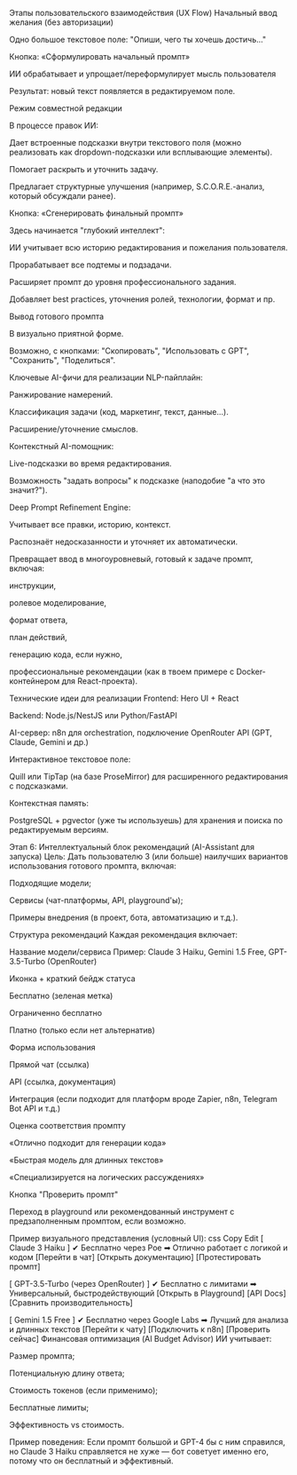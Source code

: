 Этапы пользовательского взаимодействия (UX Flow)
Начальный ввод желания (без авторизации)

Одно большое текстовое поле: "Опиши, чего ты хочешь достичь..."

Кнопка: «Сформулировать начальный промпт»

ИИ обрабатывает и упрощает/переформулирует мысль пользователя

Результат: новый текст появляется в редактируемом поле.

Режим совместной редакции

В процессе правок ИИ:

Дает встроенные подсказки внутри текстового поля (можно реализовать как dropdown-подсказки или всплывающие элементы).

Помогает раскрыть и уточнить задачу.

Предлагает структурные улучшения (например, S.C.O.R.E.-анализ, который обсуждали ранее).

Кнопка: «Сгенерировать финальный промпт»

Здесь начинается "глубокий интеллект":

ИИ учитывает всю историю редактирования и пожелания пользователя.

Прорабатывает все подтемы и подзадачи.

Расширяет промпт до уровня профессионального задания.

Добавляет best practices, уточнения ролей, технологии, формат и пр.

Вывод готового промпта

В визуально приятной форме.

Возможно, с кнопками: "Скопировать", "Использовать с GPT", "Сохранить", "Поделиться".

Ключевые AI-фичи для реализации
NLP-пайплайн:

Ранжирование намерений.

Классификация задачи (код, маркетинг, текст, данные...).

Расширение/уточнение смыслов.

Контекстный AI-помощник:

Live-подсказки во время редактирования.

Возможность "задать вопросы" к подсказке (наподобие "а что это значит?").

Deep Prompt Refinement Engine:

Учитывает все правки, историю, контекст.

Распознаёт недосказанности и уточняет их автоматически.

Превращает ввод в многоуровневый, готовый к задаче промпт, включая:

инструкции,

ролевое моделирование,

формат ответа,

план действий,

генерацию кода, если нужно,

профессиональные рекомендации (как в твоем примере с Docker-контейнером для React-проекта).

Технические идеи для реализации
Frontend: Hero UI + React

Backend: Node.js/NestJS или Python/FastAPI

AI-сервер: n8n для orchestration, подключение OpenRouter API (GPT, Claude, Gemini и др.)

Интерактивное текстовое поле:

Quill или TipTap (на базе ProseMirror) для расширенного редактирования с подсказками.

Контекстная память:

PostgreSQL + pgvector (уже ты используешь) для хранения и поиска по редактируемым версиям.

Этап 6: Интеллектуальный блок рекомендаций (AI-Assistant для запуска)
Цель:
Дать пользователю 3 (или больше) наилучших вариантов использования готового промпта, включая:

Подходящие модели;

Сервисы (чат-платформы, API, playground'ы);

Примеры внедрения (в проект, бота, автоматизацию и т.д.).

Структура рекомендаций
Каждая рекомендация включает:

Название модели/сервиса
Пример: Claude 3 Haiku, Gemini 1.5 Free, GPT-3.5-Turbo (OpenRouter)

Иконка + краткий бейдж статуса

Бесплатно (зеленая метка)

Ограниченно бесплатно

Платно (только если нет альтернатив)

Форма использования

Прямой чат (ссылка)

API (ссылка, документация)

Интеграция (если подходит для платформ вроде Zapier, n8n, Telegram Bot API и т.д.)

Оценка соответствия промпту

«Отлично подходит для генерации кода»

«Быстрая модель для длинных текстов»

«Специализируется на логических рассуждениях»

Кнопка "Проверить промпт"

Переход в playground или рекомендованный инструмент с предзаполненным промптом, если возможно.

Пример визуального представления (условный UI):
css
Copy
Edit
[ Claude 3 Haiku ]
✔ Бесплатно через Poe
➡ Отлично работает с логикой и кодом
[Перейти в чат] [Открыть документацию] [Протестировать промпт]

[ GPT-3.5-Turbo (через OpenRouter) ]
✔ Бесплатно с лимитами
➡ Универсальный, быстродействующий
[Открыть в Playground] [API Docs] [Сравнить производительность]

[ Gemini 1.5 Free ]
✔ Бесплатно через Google Labs
➡ Лучший для анализа и длинных текстов
[Перейти к чату] [Подключить к n8n] [Проверить сейчас]
Финансовая оптимизация (AI Budget Advisor)
ИИ учитывает:

Размер промпта;

Потенциальную длину ответа;

Стоимость токенов (если применимо);

Бесплатные лимиты;

Эффективность vs стоимость.

Пример поведения:
Если промпт большой и GPT-4 бы с ним справился, но Claude 3 Haiku справляется не хуже — бот советует именно его, потому что он бесплатный и эффективный.